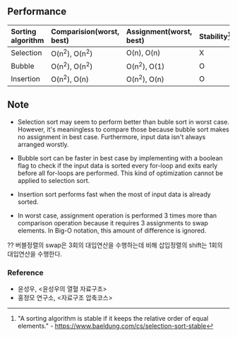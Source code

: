 ## Performance

| Sorting algorithm  | Comparision(worst, best)            | Assignment(worst, best) | Stability[^def_stability] |
| :----------------- | :---------------------------------- | :---------------------- | :------------------------ |
| Selection          | O(n<sup>2</sup>), O(n<sup>2</sup>)  | O(n), O(n)              | X                         |
| Bubble             | O(n<sup>2</sup>), O(n<sup>2</sup>)  | O(n<sup>2</sup>), O(1)  | O                         |
| Insertion          | O(n<sup>2</sup>), O(n)              | O(n<sup>2</sup>), O(n)  | O                         |

## Note

- Selection sort may seem to perform better than buble sort in worst case. However, it's meaningless to compare those because bubble sort makes no assignment in best case. Furthermore, input data isn't always arranged worstly.

- Bubble sort can be faster in best case by implementing with a boolean flag to check if the input data is sorted every for-loop and exits early before all for-loops are performed. This kind of optimization cannot be applied to selection sort.

- Insertion sort performs fast when the most of input data is already sorted.

- In worst case, assignment operation is performed 3 times more than comparison operation because it requires 3 assignments to swap elements. In Big-O notation, this amount of difference is ignored.

?? 버블정렬의 swap은 3회의 대입연산을 수행하는데 비해 삽입정렬의 shift는 1회의 대입연산을 수행한다.

### Reference

- 윤성우, <윤성우의 열혈 자료구조>
- 홍정모 연구소, <자료구조 압축코스>

[^def_stability]: "A sorting algorithm is stable if it keeps the relative order of equal elements." - https://www.baeldung.com/cs/selection-sort-stable
